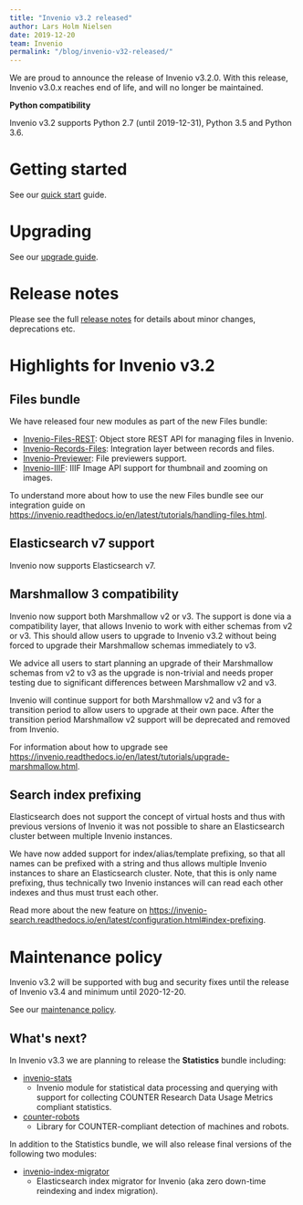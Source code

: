 ```yaml
---
title: "Invenio v3.2 released"
author: Lars Holm Nielsen
date: 2019-12-20
team: Invenio
permalink: "/blog/invenio-v32-released/"
---
```


We are proud to announce the release of Invenio v3.2.0. With this release,
Invenio v3.0.x reaches end of life, and will no longer be maintained.

**Python compatibility**

Invenio v3.2 supports Python 2.7 (until 2019-12-31), Python 3.5 and Python 3.6.

# Getting started

See our [quick start](https://invenio.readthedocs.io/en/maint-3.2/quickstart/quickstart.html) guide.

# Upgrading

See our [upgrade guide](https://invenio.readthedocs.io/en/maint-3.2/upgrading.html).

# Release notes

Please see the full [release notes](https://invenio.readthedocs.io/en/maint-3.2/releases/v3.2.0.html) for
details about minor changes, deprecations etc.


# Highlights for Invenio v3.2

## Files bundle

We have released four new modules as part of the new Files bundle:

- [Invenio-Files-REST](http://invenio-files-rest.readthedocs.io): Object store REST API for managing files in Invenio.
- [Invenio-Records-Files](http://invenio-records-files.readthedocs.io): Integration layer between records and files.
- [Invenio-Previewer](http://invenio-previewer.readthedocs.io): File previewers support.
- [Invenio-IIIF](http://invenio-iiif.readthedocs.io): IIIF Image API support for thumbnail and zooming on images.

To understand more about how to use the new Files bundle see our integration
guide on https://invenio.readthedocs.io/en/latest/tutorials/handling-files.html.


## Elasticsearch v7 support

Invenio now supports Elasticsearch v7.

## Marshmallow 3 compatibility

Invenio now support both Marshmallow v2 or v3. The support is done via a
compatibility layer, that allows Invenio to work with either schemas from v2 or
v3. This should allow users to upgrade to Invenio v3.2 without being forced to
upgrade their Marshmallow schemas immediately to v3.

We advice all users to start planning an upgrade of their Marshmallow schemas
from v2 to v3 as the upgrade is non-trivial and needs proper testing due to
significant differences between Marshmallow v2 and v3.

Invenio will continue support for both Marshmallow v2 and v3 for a transition
period to allow users to upgrade at their own pace. After the transition period
Marshmallow v2 support will be deprecated and removed from Invenio.

For information about how to upgrade see https://invenio.readthedocs.io/en/latest/tutorials/upgrade-marshmallow.html.

## Search index prefixing

Elasticsearch does not support the concept of virtual hosts and thus with
previous versions of Invenio it was not possible to share an Elasticsearch
cluster between multiple Invenio instances.

We have now added support for index/alias/template prefixing, so that all
names can be prefixed with a string and thus allows multiple Invenio instances
to share an Elasticsearch cluster. Note, that this is only name prefixing, thus
technically two Invenio instances will can read each other indexes and thus
must trust each other.

Read more about the new feature on
https://invenio-search.readthedocs.io/en/latest/configuration.html#index-prefixing.




# Maintenance policy

Invenio v3.2 will be supported with bug and security fixes until the release of
Invenio v3.4 and minimum until 2020-12-20.

See our [maintenance policy](https://invenio.readthedocs.io/en/maint-3.2/releases/maintenance-policy.html).

What's next?
-------------
In Invenio v3.3 we are planning to release the **Statistics** bundle including:

- [invenio-stats](https://invenio-stats.readthedocs.io)
    - Invenio module for statistical data processing and querying with support
      for collecting COUNTER Research Data Usage Metrics compliant statistics.
- [counter-robots](https://counter-robots.readthedocs.io)
    - Library for COUNTER-compliant detection of machines and robots.

In addition to the Statistics bundle, we will also release final versions of
the following two modules:

- [invenio-index-migrator](https://invenio-index-migrator.readthedocs.io)
    - Elasticsearch index migrator for Invenio (aka zero down-time reindexing
      and index migration).